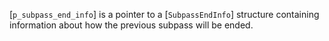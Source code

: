 [`p_subpass_end_info`] is a pointer to a [`SubpassEndInfo`] structure
containing information about how the previous subpass will be ended.